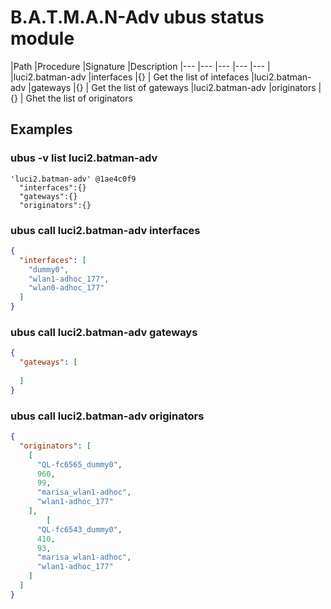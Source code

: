 # B.A.T.M.A.N-Adv ubus status module

|Path     |Procedure     |Signature     |Description
|---  |---  |---  |---  |---  |
|luci2.batman-adv |interfaces     |{}     | Get the list of intefaces 
|luci2.batman-adv |gateways     |{}     | Get the list of gateways
|luci2.batman-adv |originators    |{}       | Ghet the list of originators

## Examples

### ubus -v list luci2.batman-adv
```
'luci2.batman-adv' @1ae4c0f9
  "interfaces":{}
  "gateways":{}
  "originators":{}
```


### ubus call luci2.batman-adv interfaces
```json
{
  "interfaces": [
    "dummy0",
    "wlan1-adhoc_177",
    "wlan0-adhoc_177"
  ]
}
```
### ubus call luci2.batman-adv gateways
```json
{
  "gateways": [
    
  ]
}

```

### ubus call luci2.batman-adv originators
```json
{
  "originators": [
    [
      "QL-fc6565_dummy0",
      960,
      99,
      "marisa_wlan1-adhoc",
      "wlan1-adhoc_177"
    ],
        [
      "QL-fc6543_dummy0",
      410,
      93,
      "marisa_wlan1-adhoc",
      "wlan1-adhoc_177"
    ]
  ]
}

```